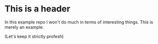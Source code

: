 # This is a header

In this example repo I won't do much in terms of interesting things.  This is merely an example.

(Let's keep it strictly profesh)
